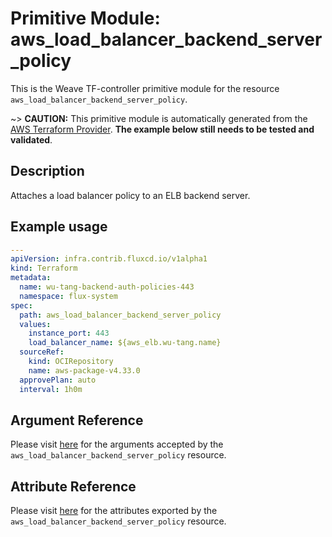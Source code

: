 
# Primitive Module: aws_load_balancer_backend_server_policy

This is the Weave TF-controller primitive module for the resource `aws_load_balancer_backend_server_policy`.

~> **CAUTION:** This primitive module is automatically generated from the [AWS Terraform Provider](https://registry.terraform.io/providers/hashicorp/aws/latest/docs/resources/load_balancer_backend_server_policy). **The example below still needs to be tested and validated**.

## Description

Attaches a load balancer policy to an ELB backend server.

## Example usage

```yaml
---
apiVersion: infra.contrib.fluxcd.io/v1alpha1
kind: Terraform
metadata:
  name: wu-tang-backend-auth-policies-443
  namespace: flux-system
spec:
  path: aws_load_balancer_backend_server_policy
  values:
    instance_port: 443
    load_balancer_name: ${aws_elb.wu-tang.name}
  sourceRef:
    kind: OCIRepository
    name: aws-package-v4.33.0
  approvePlan: auto
  interval: 1h0m
```

## Argument Reference

Please visit [here](https://registry.terraform.io/providers/hashicorp/aws/latest/docs/resources/load_balancer_backend_server_policy#argument-reference) for the arguments accepted by the `aws_load_balancer_backend_server_policy` resource.

## Attribute Reference

Please visit [here](https://registry.terraform.io/providers/hashicorp/aws/latest/docs/resources/load_balancer_backend_server_policy#attributes-reference) for the attributes exported by the `aws_load_balancer_backend_server_policy` resource.
